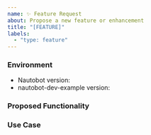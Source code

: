 ```yaml
---
name: ✨ Feature Request
about: Propose a new feature or enhancement
title: "[FEATURE]"
labels:
  - "type: feature"
---
```


### Environment
* Nautobot version:  <!-- Example: 2.0.0 -->
* nautobot-dev-example version:  <!-- Example: 1.0.0 -->

<!--
    Describe in detail the new functionality you are proposing.
-->
### Proposed Functionality

<!--
    Convey an example use case for your proposed feature. Write from the
    perspective of a user who would benefit from the proposed
    functionality and describe how.
--->
### Use Case

